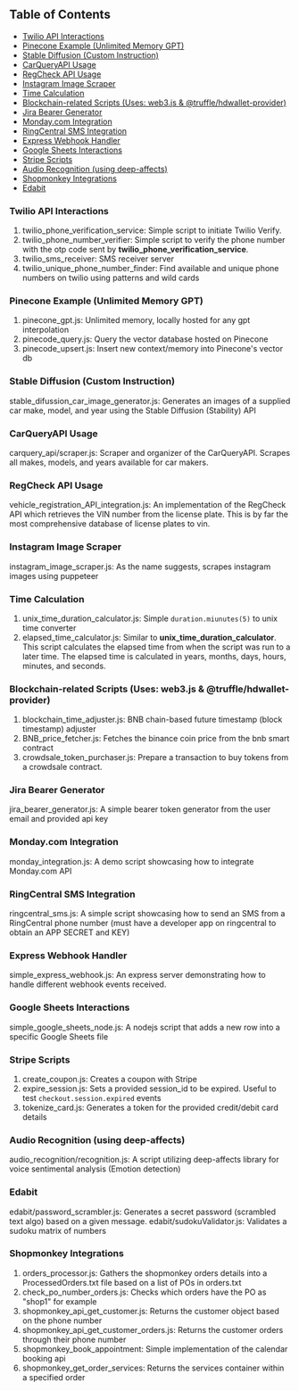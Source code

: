 ## Table of Contents

- [Twilio API Interactions](#twilio-api-interactions)
- [Pinecone Example (Unlimited Memory GPT)](#pinecone-example-unlimited-memory-gpt)
- [Stable Diffusion (Custom Instruction)](#stable-diffusion-custom-instruction)
- [CarQueryAPI Usage](#carqueryapi-usage)
- [RegCheck API Usage](#regcheck-api-usage)
- [Instagram Image Scraper](#instagram-image-scraper)
- [Time Calculation](#time-calculation)
- [Blockchain-related Scripts (Uses: web3.js & @truffle/hdwallet-provider)](#blockchain-related-scripts-uses-web3js--trufflehdwallet-provider)
- [Jira Bearer Generator](#jira-bearer-generator)
- [Monday.com Integration](#mondaycom-integration)
- [RingCentral SMS Integration](#ringcentral-sms-integration)
- [Express Webhook Handler](#express-webhook-handler)
- [Google Sheets Interactions](#google-sheets-interactions)
- [Stripe Scripts](#stripe-scripts)
- [Audio Recognition (using deep-affects)](#audio-recognition-using-deep-affects)
- [Shopmonkey Integrations](#shopmonkey-integrations)
- [Edabit](#edabit)

### Twilio API Interactions

1. twilio_phone_verification_service: Simple script to initiate Twilio Verify.
2. twilio_phone_number_verifier: Simple script to verify the phone number with the otp code sent by **twilio_phone_verification_service**.
3. twilio_sms_receiver: SMS receiver server
4. twilio_unique_phone_number_finder: Find available and unique phone numbers on twilio using patterns and wild cards

### Pinecone Example (Unlimited Memory GPT)

1. pinecone_gpt.js: Unlimited memory, locally hosted for any gpt interpolation
2. pinecode_query.js: Query the vector database hosted on Pinecone
3. pinecode_upsert.js: Insert new context/memory into Pinecone's vector db

### Stable Diffusion (Custom Instruction)

stable_difussion_car_image_generator.js: Generates an images of a supplied car make, model, and year using the Stable Diffusion (Stability) API

### CarQueryAPI Usage

carquery_api/scraper.js: Scraper and organizer of the CarQueryAPI. Scrapes all makes, models, and years available for car makers.

### RegCheck API Usage

vehicle_registration_API_integration.js: An implementation of the RegCheck API which retrieves the VIN number from the license plate. This is by far the most comprehensive database of license plates to vin.

### Instagram Image Scraper

instagram_image_scraper.js: As the name suggests, scrapes instagram images using puppeteer

### Time Calculation

1. unix_time_duration_calculator.js: Simple `duration.miunutes(5)` to unix time converter
2. elapsed_time_calculator.js: Similar to **unix_time_duration_calculator**. This script calculates the elapsed time from when the script was run to a later time. The elapsed time is calculated in years, months, days, hours, minutes, and seconds.

### Blockchain-related Scripts (Uses: web3.js & @truffle/hdwallet-provider)

1. blockchain_time_adjuster.js: BNB chain-based future timestamp (block timestamp) adjuster
2. BNB_price_fetcher.js: Fetches the binance coin price from the bnb smart contract
3. crowdsale_token_purchaser.js: Prepare a transaction to buy tokens from a crowdsale contract.

### Jira Bearer Generator

jira_bearer_generator.js: A simple bearer token generator from the user email and provided api key

### Monday.com Integration

monday_integration.js: A demo script showcasing how to integrate Monday.com API

### RingCentral SMS Integration

ringcentral_sms.js: A simple script showcasing how to send an SMS from a RingCentral phone number (must have a developer app on ringcentral to obtain an APP SECRET and KEY)

### Express Webhook Handler

simple_express_webhook.js: An express server demonstrating how to handle different webhook events received.

### Google Sheets Interactions

simple_google_sheets_node.js: A nodejs script that adds a new row into a specific Google Sheets file

### Stripe Scripts

1. create_coupon.js: Creates a coupon with Stripe
2. expire_session.js: Sets a provided session_id to be expired. Useful to test `checkout.session.expired` events
3. tokenize_card.js: Generates a token for the provided credit/debit card details

### Audio Recognition (using deep-affects)

audio_recognition/recognition.js: A script utilizing deep-affects library for voice sentimental analysis (Emotion detection)

### Edabit

edabit/password_scrambler.js: Generates a secret password (scrambled text algo) based on a given message.
edabit/sudokuValidator.js: Validates a sudoku matrix of numbers

### Shopmonkey Integrations

1. orders_processor.js: Gathers the shopmonkey orders details into a ProcessedOrders.txt file based on a list of POs in orders.txt
2. check_po_number_orders.js: Checks which orders have the PO as "shop1" for example
3. shopmonkey_api_get_customer.js: Returns the customer object based on the phone number
4. shopmonkey_api_get_customer_orders.js: Returns the customer orders through their phone number
5. shopmonkey_book_appointment: Simple implementation of the calendar booking api
6. shopmonkey_get_order_services: Returns the services container within a specified order

